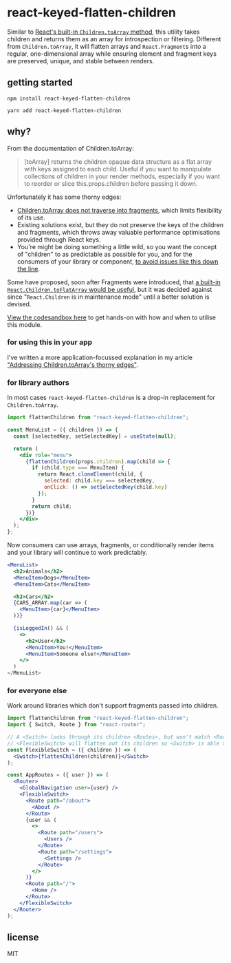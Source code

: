 # react-keyed-flatten-children

Similar to [React's built-in `Children.toArray` method](https://reactjs.org/docs/react-api.html#reactchildrentoarray), this utility takes children and returns them as an array for introspection or filtering. Different from `Children.toArray`, it will flatten arrays and `React.Fragment`s into a regular, one-dimensional array while ensuring element and fragment keys are preserved, unique, and stable between renders.

## getting started

```
npm install react-keyed-flatten-children
```

```
yarn add react-keyed-flatten-children
```

## why?

From the documentation of Children.toArray:

> [toArray] returns the children opaque data structure as a flat array with keys assigned to each child. Useful if you want to manipulate collections of children in your render methods, especially if you want to reorder or slice this.props.children before passing it down.

Unfortunately it has some thorny edges:

- [Children.toArray does not traverse into fragments](https://github.com/facebook/react/issues/6889), which limits flexibility of its use.
- Existing solutions exist, but they do not preserve the keys of the children and fragments, which throws away valuable performance optimisations provided through React keys.
- You're might be doing something a little wild, so you want the concept of "children" to as predictable as possible for you, and for the consumers of your library or component, [to avoid issues like this down the line](https://github.com/ReactTraining/react-router/issues/5785#issuecomment-351067856).

Some have proposed, soon after Fragments were introduced, that [a built-in `React.Children.toFlatArray` would be useful](https://github.com/reactjs/rfcs/pull/61), but it was decided against since "`React.Children` is in maintenance mode" until a better solution is devised.

[View the codesandbox here](https://codesandbox.io/s/react-keyed-flatten-children-example-yghsp) to get hands-on with how and when to utilise this module.

### for using this in your app

I've written a more application-focussed explanation in my article ["Addressing Children.toArray's thorny edges"](https://tommckenzie.dev/posts/react-keyed-flatten-children.html).

### for library authors

In most cases `react-keyed-flatten-children` is a drop-in replacement for `Children.toArray`.

```jsx
import flattenChildren from "react-keyed-flatten-children";

const MenuList = ({ children }) => {
  const [selectedKey, setSelectedKey] = useState(null);

  return (
    <div role="menu">
      {flattenChildren(props.children).map(child => {
        if (child.type === MenuItem) {
          return React.cloneElement(child, {
            selected: child.key === selectedKey,
            onClick: () => setSelectedKey(child.key)
          });
        }
        return child;
      })}
    </div>
  );
};
```

Now consumers can use arrays, fragments, or conditionally render items and your library will continue to work predictably.

```jsx
<MenuList>
  <h2>Animals</h2>
  <MenuItem>Dogs</MenuItem>
  <MenuItem>Cats</MenuItem>

  <h2>Cars</h2>
  {CARS_ARRAY.map(car => (
    <MenuItem>{car}</MenuItem>
  ))}

  {isLoggedIn() && (
    <>
      <h2>User</h2>
      <MenuItem>You!</MenuItem>
      <MenuItem>Someone else!</MenuItem>
    </>
  )
</MenuList>
```

### for everyone else

Work around libraries which don't support fragments passed into children.

```jsx
import flattenChildren from "react-keyed-flatten-children";
import { Switch, Route } from "react-router";

// A <Switch> looks through its children <Routes>, but won't match <Routes> within fragments.
// <FlexibleSwitch> will flatten out its children so <Switch> is able to see all children.
const FlexibleSwitch = ({ children }) => (
  <Switch>{flattenChildren(children)}</Switch>
);

const AppRoutes = ({ user }) => (
  <Router>
    <GlobalNavigation user={user} />
    <FlexibleSwitch>
      <Route path="/about">
        <About />
      </Route>
      {user && (
        <>
          <Route path="/users">
            <Users />
          </Route>
          <Route path="/settings">
            <Settings />
          </Route>
        </>
      )}
      <Route path="/">
        <Home />
      </Route>
    </FlexibleSwitch>
  </Router>
);
```

## license

MIT
